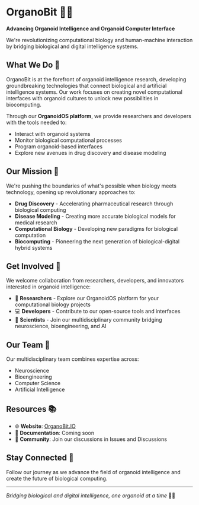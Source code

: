 # OrganoBit 🧠💾

**Advancing Organoid Intelligence and Organoid Computer Interface**

We're revolutionizing computational biology and human-machine interaction by bridging biological and digital intelligence systems.

## What We Do 🔬

OrganoBit is at the forefront of organoid intelligence research, developing groundbreaking technologies that connect biological and artificial intelligence systems. Our work focuses on creating novel computational interfaces with organoid cultures to unlock new possibilities in biocomputing.

Through our **OrganoidOS platform**, we provide researchers and developers with the tools needed to:
- Interact with organoid systems
- Monitor biological computational processes  
- Program organoid-based interfaces
- Explore new avenues in drug discovery and disease modeling

## Our Mission 🎯

We're pushing the boundaries of what's possible when biology meets technology, opening up revolutionary approaches to:
- **Drug Discovery** - Accelerating pharmaceutical research through biological computing
- **Disease Modeling** - Creating more accurate biological models for medical research  
- **Computational Biology** - Developing new paradigms for biological computation
- **Biocomputing** - Pioneering the next generation of biological-digital hybrid systems

## Get Involved 🤝

We welcome collaboration from researchers, developers, and innovators interested in organoid intelligence:

- 🔬 **Researchers** - Explore our OrganoidOS platform for your computational biology projects
- 💻 **Developers** - Contribute to our open-source tools and interfaces
- 🧪 **Scientists** - Join our multidisciplinary community bridging neuroscience, bioengineering, and AI

## Our Team 👥

Our multidisciplinary team combines expertise across:
- Neuroscience
- Bioengineering  
- Computer Science
- Artificial Intelligence

## Resources 📚

- 🌐 **Website**: [OrganoBit.IO](https://OrganoBit.IO)
- 📖 **Documentation**: Coming soon
- 💬 **Community**: Join our discussions in Issues and Discussions

## Stay Connected 📡

Follow our journey as we advance the field of organoid intelligence and create the future of biological computing.

---

*Bridging biological and digital intelligence, one organoid at a time* 🧬✨
